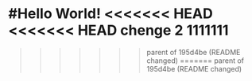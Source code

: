 #Hello World!
<<<<<<< HEAD
<<<<<<< HEAD
chenge 2
1111111
=======
>>>>>>> parent of 195d4be (README changed)
=======
>>>>>>> parent of 195d4be (README changed)
